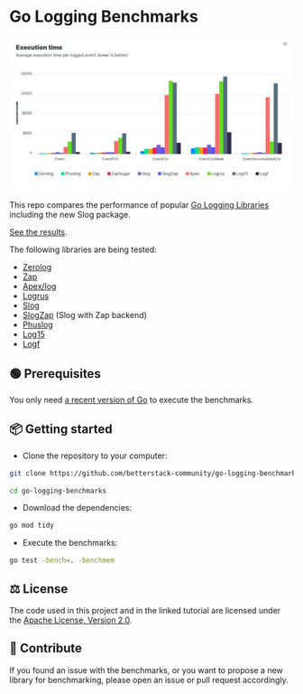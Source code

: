 # Go Logging Benchmarks

![Benchmark results](screenshot.png)

This repo compares the performance of popular
[Go Logging Libraries](https://betterstack.com/community/guides/logging/best-golang-logging-libraries/)
including the new Slog package.

[See the results](https://betterstack-community.github.io/go-logging-benchmarks/).

The following libraries are being tested:

- [Zerolog](https://github.com/rs/zerolog)
- [Zap](https://github.com/uber-go/zap)
- [Apex/log](https://github.com/uber-go/zap)
- [Logrus](https://github.com/sirupsen/logrus)
- [Slog](https://pkg.go.dev/log/slog)
- [SlogZap](https://github.com/uber-go/zap/tree/master/exp/zapslog) (Slog with
  Zap backend)
- [Phuslog](https://github.com/phuslu/log)
- [Log15](https://github.com/inconshreveable/log15)
- [Logf](https://github.com/zerodha/logf)

## 🟢 Prerequisites

You only need [a recent version of Go](https://go.dev/doc/install) to execute
the benchmarks.

## 📦 Getting started

- Clone the repository to your computer:

```bash
git clone https://github.com/betterstack-community/go-logging-benchmarks
```

```bash
cd go-logging-benchmarks
```

- Download the dependencies:

```bash
go mod tidy
```

- Execute the benchmarks:

```bash
go test -bench=. -benchmem
```

## ⚖ License

The code used in this project and in the linked tutorial are licensed under the
[Apache License, Version 2.0](LICENSE).

## 🤝 Contribute

If you found an issue with the benchmarks, or you want to propose a new library
for benchmarking, please open an issue or pull request accordingly.
